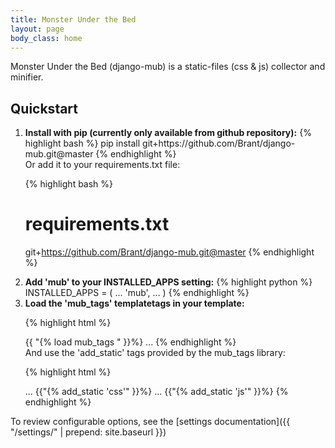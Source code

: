 ```yaml
---
title: Monster Under the Bed
layout: page
body_class: home
---
```


Monster Under the Bed (django-mub) is a static-files (css &amp; js) collector and minifier.

## Quickstart

<ol>

<li><strong>Install with pip (currently only available from github repository):</strong>
{% highlight bash %}
pip install git+https://github.com/Brant/django-mub.git@master
{% endhighlight %}

<br/>
Or add it to your requirements.txt file:

{% highlight bash %}
# requirements.txt
git+https://github.com/Brant/django-mub.git@master
{% endhighlight %}
<br/>
</li>

<li><strong>Add 'mub' to your INSTALLED_APPS setting:</strong>
{% highlight python %}
INSTALLED_APPS = (
    ...
    'mub',
    ...
)
{% endhighlight %}
<br />
</li>

<li><strong>Load the 'mub_tags' templatetags in your template:</strong>

{% highlight html %}
<!doctype html>
<html>{{ "{% load mub_tags " }}%}
...
{% endhighlight %}
<br/>
And use the 'add_static' tags provided by the mub_tags library:

{% highlight html %}
<head>
	...
	{{"{% add_static 'css'" }}%}
</head>
<body>
	...
	{{"{% add_static 'js'" }}%}
</body>
{% endhighlight %}
</li>

</ol>

To review configurable options, see the [settings documentation]({{ "/settings/" | prepend: site.baseurl }})
